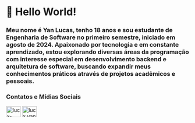 <h1>👋 Hello World!</h1>
<h3>Meu nome é Yan Lucas, tenho 18 anos e sou estudante de Engenharia de Software no primeiro semestre, iniciado em agosto de 2024. Apaixonado por tecnologia e em constante aprendizado, estou explorando diversas áreas da programação com interesse especial em desenvolvimento backend e arquitetura de software, buscando expandir meus conhecimentos práticos através de projetos acadêmicos e pessoais.</h3>

<h3>Contatos e Mídias Sociais</h3>
<a href="https://linkedin.com/in/lucx-yan" target="blank"><img align="center" src="https://raw.githubusercontent.com/rahuldkjain/github-profile-readme-generator/master/src/images/icons/Social/linked-in-alt.svg" alt="lucx-yan" height="30" width="40" /></a>
<a href="https://instagram.com/lucx.yan" target="blank"><img align="center" src="https://raw.githubusercontent.com/rahuldkjain/github-profile-readme-generator/master/src/images/icons/Social/instagram.svg" alt="lucx.yan" height="30" width="40" /></a>
</p>
